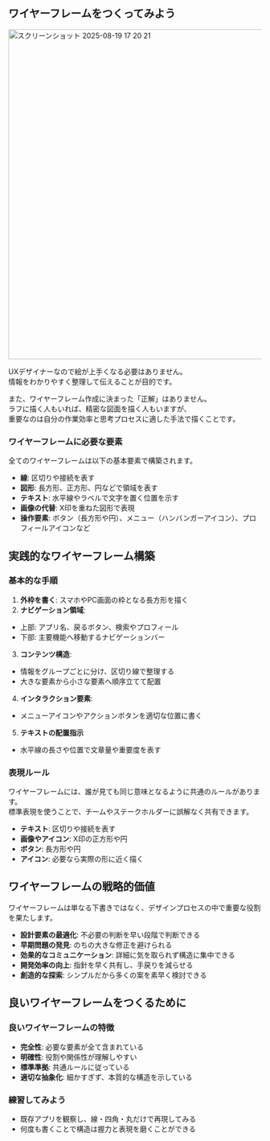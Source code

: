 ## ワイヤーフレームをつくってみよう
<img width="762" height="656" alt="スクリーンショット 2025-08-19 17 20 21" src="https://github.com/user-attachments/assets/ef275af5-5b16-4897-9775-6e5d952d7f9e" />

UXデザイナーなので絵が上手くなる必要はありません。  
情報をわかりやすく整理して伝えることが目的です。  

また、ワイヤーフレーム作成に決まった「正解」はありません。  
ラフに描く人もいれば、精密な図面を描く人もいますが、  
重要なのは自分の作業効率と思考プロセスに適した手法で描くことです。  

### ワイヤーフレームに必要な要素
全てのワイヤーフレームは以下の基本要素で構築されます。  
- **線**: 区切りや接続を表す
- **図形**: 長方形、正方形、円などで領域を表す
- **テキスト**: 水平線やラベルで文字を置く位置を示す
- **画像の代替**: X印を重ねた図形で表現
- **操作要素**: ボタン（長方形や円）、メニュー（ハンバンガーアイコン）、プロフィールアイコンなど

## 実践的なワイヤーフレーム構築
### 基本的な手順
1. **外枠を書く**: スマホやPC画面の枠となる長方形を描く
2. **ナビゲーション領域**:
  - 上部: アプリ名、戻るボタン、検索やプロフィール
  - 下部: 主要機能へ移動するナビゲーションバー
3. **コンテンツ構造**:
  - 情報をグループごとに分け、区切り線で整理する
  - 大きな要素から小さな要素へ順序立てて配置
4. **インタラクション要素**:
  - メニューアイコンやアクションボタンを適切な位置に書く
5. **テキストの配置指示**
  - 水平線の長さや位置で文章量や重要度を表す

### 表現ルール
ワイヤーフレームには、誰が見ても同じ意味となるように共通のルールがあります。  
標準表現を使うことで、チームやステークホルダーに誤解なく共有できます。  
- **テキスト**: 区切りや接続を表す
- **画像やアイコン**: X印の正方形や円
- **ボタン**: 長方形や円
- **アイコン**: 必要なら実際の形に近く描く

## ワイヤーフレームの戦略的価値
ワイヤーフレームは単なる下書きではなく、デザインプロセスの中で重要な役割を果たします。  
- **設計要素の最適化**: 不必要の判断を早い段階で判断できる
- **早期問題の発見**: のちの大きな修正を避けられる
- **効果的なコミュニケーション**: 詳細に気を取られず構造に集中できる
- **開発効率の向上**: 指針を早く共有し、手戻りを減らせる
- **創造的な探索**: シンプルだから多くの案を素早く検討できる

## 良いワイヤーフレームをつくるために
### 良いワイヤーフレームの特徴
- **完全性**: 必要な要素が全て含まれている
- **明確性**: 役割や関係性が理解しやすい
- **標準準拠**: 共通ルールに従っている
- **適切な抽象化**: 細かすぎず、本質的な構造を示している

### 練習してみよう
- 既存アプリを観察し、線・四角・丸だけで再現してみる
- 何度も書くことで構造は握力と表現を磨くことができる



